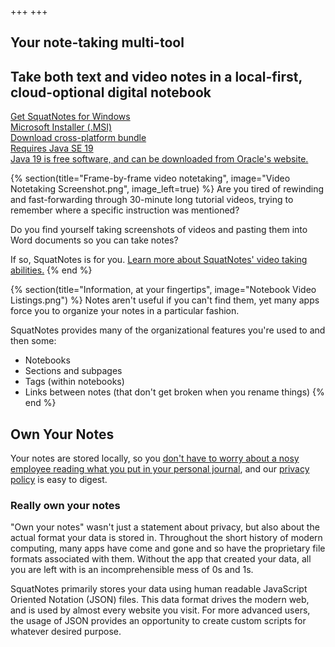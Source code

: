 +++
+++

<section id="hero" class="mb-4">
    <h1 class="text-center fw-500" id="slogan">Your note-taking multi-tool</h1>
    <h2 class="text-center fw-500">
        Take both text and video notes in a local-first, cloud-optional digital notebook
    </h2>
    <div class="flex justify-center mt-3 w-100">
        <a class="btn btn-lg btn-primary" href="{{ msi_url() }}">
            <div class="flex align-items-center">
                <i class="text-xxl ti ti-brand-windows"></i>
                <div class="ml-2">
                    <div>Get SquatNotes for Windows</div>
                    <div class="text-sm">Microsoft Installer (.MSI)</div>
                </div>
            </div>
        </a>
        <a class="btn btn-lg btn-secondary ml-2" href="{{ zip_url() }}">
            <div class="flex align-items-center">
                <i class="text-xxl ti ti-file-zip"></i>
                <div class="ml-2">
                    <div>Download cross-platform bundle</div>
                    <div class="text-sm">Requires Java SE 19</div>
                </div>
            </div>
        </a>
    </div>
    <div class="text-center text-sm mt-2">
        <a href="{{ java_url() }}">Java 19 is free software, and can be downloaded from Oracle's website. </a>
    </div>
</section>

{% section(title="Frame-by-frame video notetaking", image="Video Notetaking Screenshot.png", image_left=true) %}
Are you tired of rewinding and fast-forwarding through 30-minute long tutorial videos, trying to remember where a specific instruction was mentioned?

Do you find yourself taking screenshots of videos and pasting them into Word documents so you can take notes?

If so, SquatNotes is for you. [Learn more about SquatNotes' video taking abilities.](pages/video)
{% end %}

{% section(title="Information, at your fingertips", image="Notebook Video Listings.png") %}
Notes aren't useful if you can't find them, yet many apps force you to organize your notes in a particular fashion.

SquatNotes provides many of the organizational features you're used to and then some:
 * Notebooks
 * Sections and subpages
 * Tags (within notebooks)
 * Links between notes (that don't get broken when you rename things)
{% end %}

## Own Your Notes
Your notes are stored locally, so you <a href="https://techcrunch.com/2016/12/14/evernotes-new-privacy-policy-allows-employees-to-read-your-notes/">don't have to
worry about a nosy employee reading what you put in your personal journal</a>, and our [privacy policy](/pages/privacy) is easy to digest.

### Really own your notes
"Own your notes" wasn't just a statement about privacy, but also about the actual format your data is stored in. Throughout the short history of modern computing, many apps have come and gone and so have the proprietary file formats associated with them. Without the app that created your data, all you are left with is an incomprehensible mess of 0s and 1s.

SquatNotes primarily stores your data using human readable JavaScript Oriented Notation (JSON) files. This data format drives the modern web, and is used by almost every website you visit. For more advanced users, the usage of JSON provides an opportunity to create custom scripts for whatever desired purpose.